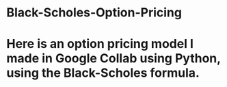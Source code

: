# Black-Scholes-Option-Pricing

# Here is an option pricing model I made in Google Collab using Python, using the Black-Scholes formula.  
